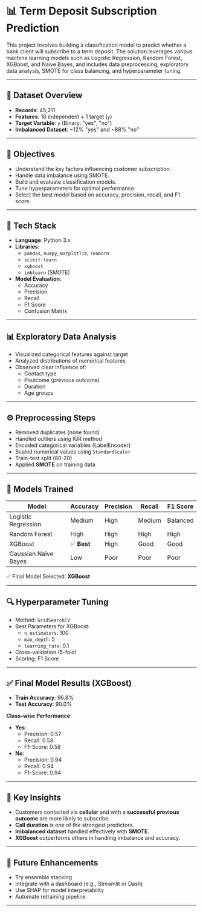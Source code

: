 # 📊 Term Deposit Subscription Prediction

This project involves building a classification model to predict whether a bank client will subscribe to a term deposit. The solution leverages various machine learning models such as Logistic Regression, Random Forest, XGBoost, and Naive Bayes, and includes data preprocessing, exploratory data analysis, SMOTE for class balancing, and hyperparameter tuning.

---

## 📁 Dataset Overview

- **Records**: 45,211
- **Features**: 16 independent + 1 target (`y`)
- **Target Variable**: `y` (Binary: "yes", "no")
- **Imbalanced Dataset**: ~12% "yes" and ~88% "no"

---

## 🧪 Objectives

- Understand the key factors influencing customer subscription.
- Handle data imbalance using SMOTE.
- Build and evaluate classification models.
- Tune hyperparameters for optimal performance.
- Select the best model based on accuracy, precision, recall, and F1 score.

---

## 🔧 Tech Stack

- **Language**: Python 3.x  
- **Libraries**:
  - `pandas`, `numpy`, `matplotlib`, `seaborn`
  - `scikit-learn`
  - `xgboost`
  - `imblearn` (SMOTE)
- **Model Evaluation**:
  - Accuracy
  - Precision
  - Recall
  - F1 Score
  - Confusion Matrix

---

## 📊 Exploratory Data Analysis

- Visualized categorical features against target
- Analyzed distributions of numerical features
- Observed clear influence of:
  - Contact type
  - Poutcome (previous outcome)
  - Duration
  - Age groups

---

## ⚙️ Preprocessing Steps

- Removed duplicates (none found)
- Handled outliers using IQR method
- Encoded categorical variables (LabelEncoder)
- Scaled numerical values using `StandardScaler`
- Train-test split (80-20)
- Applied **SMOTE** on training data

---

## 🤖 Models Trained

| Model               | Accuracy | Precision | Recall | F1 Score |
|--------------------|----------|-----------|--------|----------|
| Logistic Regression| Medium   | High      | Medium | Balanced |
| Random Forest       | High     | High      | High   | High     |
| XGBoost             | ✅ **Best** | High  | Good   | Good     |
| Gaussian Naive Bayes| Low      | Poor      | Poor   | Poor     |

✅ Final Model Selected: **XGBoost**

---

## 🔍 Hyperparameter Tuning

- Method: `GridSearchCV`
- Best Parameters for XGBoost:
  - `n_estimators`: 100
  - `max_depth`: 5
  - `learning_rate`: 0.1
- Cross-validation (5-fold)
- Scoring: F1 Score

---

## ✅ Final Model Results (XGBoost)

- **Train Accuracy**: 96.8%
- **Test Accuracy**: 90.0%

**Class-wise Performance**:
- **Yes**:
  - Precision: 0.57
  - Recall: 0.58
  - F1-Score: 0.58
- **No**:
  - Precision: 0.94
  - Recall: 0.94
  - F1-Score: 0.94

---

## 📌 Key Insights

- Customers contacted via **cellular** and with a **successful previous outcome** are more likely to subscribe.
- **Call duration** is one of the strongest predictors.
- **Imbalanced dataset** handled effectively with **SMOTE**.
- **XGBoost** outperforms others in handling imbalance and accuracy.

---

## 🚀 Future Enhancements

- Try ensemble stacking
- Integrate with a dashboard (e.g., Streamlit or Dash)
- Use SHAP for model interpretability
- Automate retraining pipeline

---
